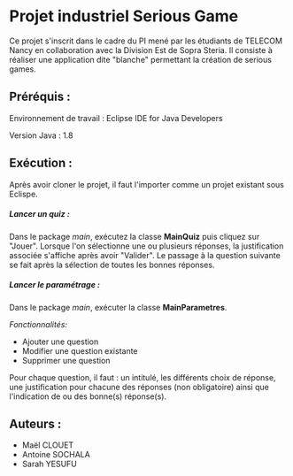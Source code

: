 # Projet industriel Serious Game

Ce projet s'inscrit dans le cadre du PI mené par les étudiants de TELECOM Nancy en collaboration avec la Division Est de Sopra Steria. Il consiste à réaliser une application dite "blanche" permettant la création de serious games.

## Préréquis :

Environnement de travail :  Eclipse IDE for Java Developers

Version Java : 1.8

## Exécution :

Après avoir cloner le projet, il faut l'importer comme un projet existant sous Eclispe.

##### Lancer un quiz :
Dans le package *main*, exécutez la classe **MainQuiz** puis cliquez sur "Jouer".
Lorsque l'on sélectionne une ou plusieurs réponses, la justification associée s'affiche après avoir "Valider". Le passage à la question suivante se fait après la sélection de toutes les bonnes réponses.

##### Lancer le paramétrage :
Dans le package *main*, exécuter la classe **MainParametres**.

*Fonctionnalités:*
  * Ajouter une question
  * Modifier une question existante
  * Supprimer une question

Pour chaque question, il faut : un intitulé, les différents choix de réponse, une justification pour chacune des réponses (non obligatoire) ainsi que l'indication de ou des bonne(s) réponse(s).

## Auteurs :

* Maël CLOUET
* Antoine SOCHALA
* Sarah YESUFU
